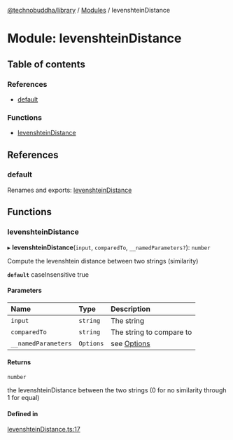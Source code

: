 [@technobuddha/library](../../README.md) / [Modules](../Modules.md) / levenshteinDistance

# Module: levenshteinDistance

## Table of contents

### References

- [default](levenshteinDistance.md#default)

### Functions

- [levenshteinDistance](levenshteinDistance.md#levenshteindistance)

## References

### default

Renames and exports: [levenshteinDistance](levenshteinDistance.md#levenshteindistance)

## Functions

### levenshteinDistance

▸ **levenshteinDistance**(`input`, `comparedTo`, `__namedParameters?`): `number`

Compute the levenshtein distance between two strings (similarity)

**`default`** caseInsensitive true

#### Parameters

| Name | Type | Description |
| :------ | :------ | :------ |
| `input` | `string` | The string |
| `comparedTo` | `string` | The string to compare to |
| `__namedParameters` | `Options` | see [Options](almostEquals.md#options) |

#### Returns

`number`

the levenshteinDistance between the two strings (0 for no similarity through 1 for equal)

#### Defined in

[levenshteinDistance.ts:17](../../src/levenshteinDistance.ts#L17)
